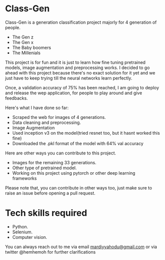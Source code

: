 # Class-Gen

Class-Gen is a generation classification project majorly for 4 generation of people. 
* The Gen z
* The Gen x
* The Baby boomers
* The Millenials

This project is for fun and it is just to learn how fine tuning pretrained models, image augmentation and preprocessing works.
I decided to go ahead with this project because there's no exact solution for it yet and we just have to keep trying till the neural networks learn perfectly.

Once, a validation accuracy of 75% has been reached, I am going to deploy and release the wep application, for people to play around and give feedbacks.

Here's what I have done so far:
 * Scraped the web for images of 4 generations.
 * Data cleaning and preprocessing.
 * Image Augmentation
 * Used inception v3 on the model(tried resnet too, but it hasnt worked this fine)
 * Downloaded the .pkl format of the model with 64% val accuracy
 
 Here are other ways you can contribute to this project.
 * Images for the remaining 33 generations.
 * Other type of pretrained model.
 * Working on this project using pytorch or other deep learning frameworks
 
 Please note that, you can contribute in other ways too, just make sure to raise an issue before opening a pull request.
 
 # Tech skills required
 * Python.
 * Selenium.
 * Computer vision.

You can always reach out to me via email mardiyyahodu@gmail.com or via twitter @hemhemoh for further clarifications

